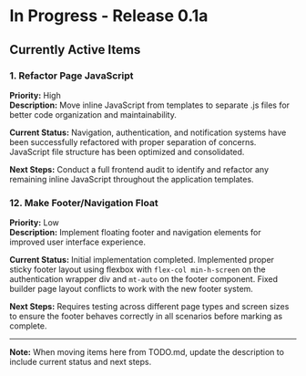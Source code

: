 # In Progress - Release 0.1a

## Currently Active Items

### 1. Refactor Page JavaScript
**Priority:** High  
**Description:** Move inline JavaScript from templates to separate .js files for better code organization and maintainability.

**Current Status:** Navigation, authentication, and notification systems have been successfully refactored with proper separation of concerns. JavaScript file structure has been optimized and consolidated.

**Next Steps:** Conduct a full frontend audit to identify and refactor any remaining inline JavaScript throughout the application templates.

### 12. Make Footer/Navigation Float
**Priority:** Low  
**Description:** Implement floating footer and navigation elements for improved user interface experience.

**Current Status:** Initial implementation completed. Implemented proper sticky footer layout using flexbox with `flex-col min-h-screen` on the authentication wrapper div and `mt-auto` on the footer component. Fixed builder page layout conflicts to work with the new footer system.

**Next Steps:** Requires testing across different page types and screen sizes to ensure the footer behaves correctly in all scenarios before marking as complete.

---

**Note:** When moving items here from TODO.md, update the description to include current status and next steps. 